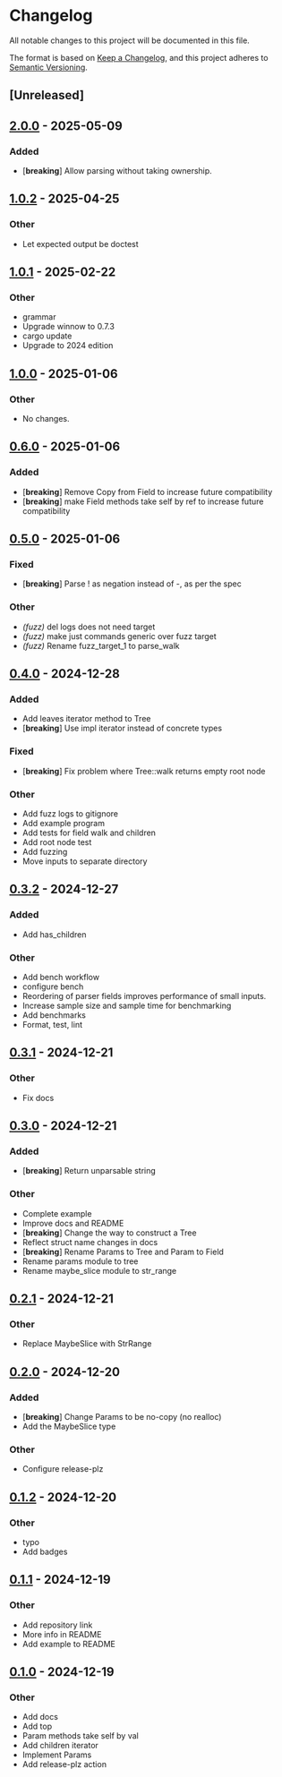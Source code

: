 # Changelog

All notable changes to this project will be documented in this file.

The format is based on [Keep a Changelog](https://keepachangelog.com/en/1.0.0/),
and this project adheres to [Semantic Versioning](https://semver.org/spec/v2.0.0.html).

## [Unreleased]

## [2.0.0](https://github.com/glennib/z157/compare/v1.0.2...v2.0.0) - 2025-05-09

### Added

- [**breaking**] Allow parsing without taking ownership.

## [1.0.2](https://github.com/glennib/z157/compare/v1.0.1...v1.0.2) - 2025-04-25

### Other

- Let expected output be doctest

## [1.0.1](https://github.com/glennib/z157/compare/v1.0.0...v1.0.1) - 2025-02-22

### Other

- grammar
- Upgrade winnow to 0.7.3
- cargo update
- Upgrade to 2024 edition

## [1.0.0](https://github.com/glennib/z157/compare/v0.6.0...v1.0.0) - 2025-01-06

### Other

- No changes.

## [0.6.0](https://github.com/glennib/z157/compare/v0.5.0...v0.6.0) - 2025-01-06

### Added

- [**breaking**] Remove Copy from Field to increase future compatibility
- [**breaking**] make Field methods take self by ref to increase future compatibility

## [0.5.0](https://github.com/glennib/z157/compare/v0.4.0...v0.5.0) - 2025-01-06

### Fixed

- [**breaking**] Parse ! as negation instead of -, as per the spec

### Other

- *(fuzz)* del logs does not need target
- *(fuzz)* make just commands generic over fuzz target
- *(fuzz)* Rename fuzz_target_1 to parse_walk

## [0.4.0](https://github.com/glennib/z157/compare/v0.3.2...v0.4.0) - 2024-12-28

### Added

- Add leaves iterator method to Tree
- [**breaking**] Use impl iterator instead of concrete types

### Fixed

- [**breaking**] Fix problem where Tree::walk returns empty root node

### Other

- Add fuzz logs to gitignore
- Add example program
- Add tests for field walk and children
- Add root node test
- Add fuzzing
- Move inputs to separate directory

## [0.3.2](https://github.com/glennib/z157/compare/v0.3.1...v0.3.2) - 2024-12-27

### Added

- Add has_children

### Other

- Add bench workflow
- configure bench
- Reordering of parser fields improves performance of small inputs.
- Increase sample size and sample time for benchmarking
- Add benchmarks
- Format, test, lint

## [0.3.1](https://github.com/glennib/z157/compare/v0.3.0...v0.3.1) - 2024-12-21

### Other

- Fix docs

## [0.3.0](https://github.com/glennib/z157/compare/v0.2.1...v0.3.0) - 2024-12-21

### Added

- [**breaking**] Return unparsable string

### Other

- Complete example
- Improve docs and README
- [**breaking**] Change the way to construct a Tree
- Reflect struct name changes in docs
- [**breaking**] Rename Params to Tree and Param to Field
- Rename params module to tree
- Rename maybe_slice module to str_range

## [0.2.1](https://github.com/glennib/z157/compare/v0.2.0...v0.2.1) - 2024-12-21

### Other

- Replace MaybeSlice with StrRange

## [0.2.0](https://github.com/glennib/z157/compare/v0.1.2...v0.2.0) - 2024-12-20

### Added

- [**breaking**] Change Params to be no-copy (no realloc)
- Add the MaybeSlice type

### Other

- Configure release-plz

## [0.1.2](https://github.com/glennib/z157/compare/v0.1.1...v0.1.2) - 2024-12-20

### Other

- typo
- Add badges

## [0.1.1](https://github.com/glennib/z157/compare/v0.1.0...v0.1.1) - 2024-12-19

### Other

- Add repository link
- More info in README
- Add example to README

## [0.1.0](https://github.com/glennib/z157/compare/v0.0.2...v0.1.0) - 2024-12-19

### Other

- Add docs
- Add top
- Param methods take self by val
- Add children iterator
- Implement Params
- Add release-plz action
